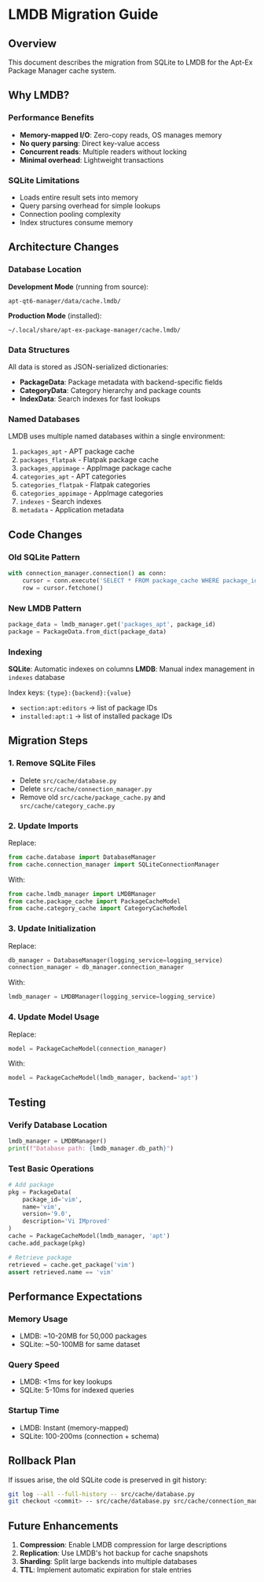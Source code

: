 # LMDB Migration Guide

## Overview
This document describes the migration from SQLite to LMDB for the Apt-Ex Package Manager cache system.

## Why LMDB?

### Performance Benefits
- **Memory-mapped I/O**: Zero-copy reads, OS manages memory
- **No query parsing**: Direct key-value access
- **Concurrent reads**: Multiple readers without locking
- **Minimal overhead**: Lightweight transactions

### SQLite Limitations
- Loads entire result sets into memory
- Query parsing overhead for simple lookups
- Connection pooling complexity
- Index structures consume memory

## Architecture Changes

### Database Location

**Development Mode** (running from source):
```
apt-qt6-manager/data/cache.lmdb/
```

**Production Mode** (installed):
```
~/.local/share/apt-ex-package-manager/cache.lmdb/
```

### Data Structures

All data is stored as JSON-serialized dictionaries:

- **PackageData**: Package metadata with backend-specific fields
- **CategoryData**: Category hierarchy and package counts
- **IndexData**: Search indexes for fast lookups

### Named Databases

LMDB uses multiple named databases within a single environment:

1. `packages_apt` - APT package cache
2. `packages_flatpak` - Flatpak package cache
3. `packages_appimage` - AppImage package cache
4. `categories_apt` - APT categories
5. `categories_flatpak` - Flatpak categories
6. `categories_appimage` - AppImage categories
7. `indexes` - Search indexes
8. `metadata` - Application metadata

## Code Changes

### Old SQLite Pattern
```python
with connection_manager.connection() as conn:
    cursor = conn.execute('SELECT * FROM package_cache WHERE package_id = ?', (pkg_id,))
    row = cursor.fetchone()
```

### New LMDB Pattern
```python
package_data = lmdb_manager.get('packages_apt', package_id)
package = PackageData.from_dict(package_data)
```

### Indexing

**SQLite**: Automatic indexes on columns
**LMDB**: Manual index management in `indexes` database

Index keys: `{type}:{backend}:{value}`
- `section:apt:editors` → list of package IDs
- `installed:apt:1` → list of installed package IDs

## Migration Steps

### 1. Remove SQLite Files
- Delete `src/cache/database.py`
- Delete `src/cache/connection_manager.py`
- Remove old `src/cache/package_cache.py` and `src/cache/category_cache.py`

### 2. Update Imports
Replace:
```python
from cache.database import DatabaseManager
from cache.connection_manager import SQLiteConnectionManager
```

With:
```python
from cache.lmdb_manager import LMDBManager
from cache.package_cache import PackageCacheModel
from cache.category_cache import CategoryCacheModel
```

### 3. Update Initialization
Replace:
```python
db_manager = DatabaseManager(logging_service=logging_service)
connection_manager = db_manager.connection_manager
```

With:
```python
lmdb_manager = LMDBManager(logging_service=logging_service)
```

### 4. Update Model Usage
Replace:
```python
model = PackageCacheModel(connection_manager)
```

With:
```python
model = PackageCacheModel(lmdb_manager, backend='apt')
```

## Testing

### Verify Database Location
```python
lmdb_manager = LMDBManager()
print(f"Database path: {lmdb_manager.db_path}")
```

### Test Basic Operations
```python
# Add package
pkg = PackageData(
    package_id='vim',
    name='vim',
    version='9.0',
    description='Vi IMproved'
)
cache = PackageCacheModel(lmdb_manager, 'apt')
cache.add_package(pkg)

# Retrieve package
retrieved = cache.get_package('vim')
assert retrieved.name == 'vim'
```

## Performance Expectations

### Memory Usage
- LMDB: ~10-20MB for 50,000 packages
- SQLite: ~50-100MB for same dataset

### Query Speed
- LMDB: <1ms for key lookups
- SQLite: 5-10ms for indexed queries

### Startup Time
- LMDB: Instant (memory-mapped)
- SQLite: 100-200ms (connection + schema)

## Rollback Plan

If issues arise, the old SQLite code is preserved in git history:
```bash
git log --all --full-history -- src/cache/database.py
git checkout <commit> -- src/cache/database.py src/cache/connection_manager.py
```

## Future Enhancements

1. **Compression**: Enable LMDB compression for large descriptions
2. **Replication**: Use LMDB's hot backup for cache snapshots
3. **Sharding**: Split large backends into multiple databases
4. **TTL**: Implement automatic expiration for stale entries
